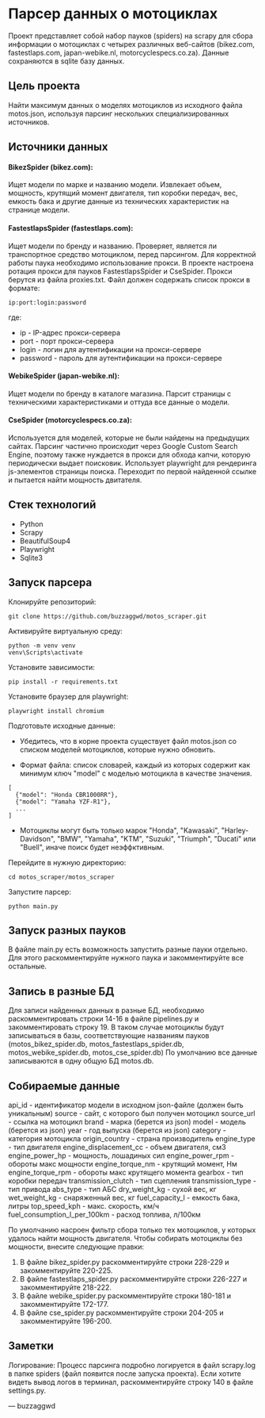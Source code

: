 # Парсер данных о мотоциклах
Проект представляет собой набор пауков (spiders) на scrapy для сбора информации о мотоциклах с четырех различных веб-сайтов (bikez.com, fastestlaps.com, japan-webike.nl, motorcyclespecs.co.za). Данные сохраняются в sqlite базу данных.

## Цель проекта
Найти максимум данных о моделях мотоциклов из исходного файла motos.json, используя парсинг нескольких специализированных источников.

## Источники данных
#### BikezSpider (bikez.com):
Ищет модели по марке и названию модели.
Извлекает объем, мощность, крутящий момент двигателя, тип коробки передач, вес, емкость бака и другие данные из технических характеристик на странице модели.

#### FastestlapsSpider (fastestlaps.com):
Ищет модели по бренду и названию.
Проверяет, является ли транспортное средство мотоциклом, перед парсингом. 
Для корректной работы паука необходимо использование прокси. 
В проекте настроена ротация прокси для пауков FastestlapsSpider и CseSpider.
Прокси берутся из файла proxies.txt.
Файл должен содержать список прокси в формате:
```
ip:port:login:password
```
где:
- ip - IP-адрес прокси-сервера
- port - порт прокси-сервера
- login - логин для аутентификации на прокси-сервере
- password - пароль для аутентификации на прокси-сервере

#### WebikeSpider (japan-webike.nl):
Ищет модели по бренду в каталоге магазина.
Парсит страницы с техническими характеристиками и оттуда все данные о модели.

#### CseSpider (motorcyclespecs.co.za):
Используется для моделей, которые не были найдены на предыдущих сайтах.
Парсинг частично происходит через Google Custom Search Engine, 
поэтому также нуждается в прокси для обхода капчи, которую периодически выдает поисковик.
Использует playwright для рендеринга js-элементов страницы поиска.
Переходит по первой найденной ссылке и пытается найти мощность двитателя.

## Стек технологий
- Python
- Scrapy
- BeautifulSoup4
- Playwright
- Sqlite3

## Запуск парсера

Клонируйте репозиторий:

```
git clone https://github.com/buzzaggwd/motos_scraper.git
```

Активируйте виртуальную среду:
```
python -m venv venv
venv\Scripts\activate
```

Установите зависимости:
```
pip install -r requirements.txt
```

Установите браузер для playwright:
```
playwright install chromium
```

Подготовьте исходные данные:

- Убедитесь, что в корне проекта существует файл motos.json со списком моделей мотоциклов, которые нужно обновить.

- Формат файла: список словарей, каждый из которых содержит как минимум ключ "model" с моделью мотоцикла в качестве значения. 

```
[
  {"model": "Honda CBR1000RR"},
  {"model": "Yamaha YZF-R1"},
  ...
]
```
- Мотоциклы могут быть только марок "Honda", "Kawasaki", "Harley-Davidson", "BMW", "Yamaha", "KTM", "Suzuki", "Triumph", "Ducati" или "Buell", иначе поиск будет неэффктивным.

Перейдите в нужную директорию:

```
cd motos_scraper/motos_scraper
```

Запустите парсер:
```
python main.py
```

## Запуск разных пауков
В файле main.py есть возможность запустить разные пауки отдельно.
Для этого раскомментируйте нужного паука и закомментируйте все остальные.

## Запись в разные БД
Для записи найденных данных в разные БД, необходимо раскомментировать строки 14-16 в файле pipelines.py и закомментировать строку 19.
В таком случае мотоциклы будут записываться в базы, соответствующие названиям пауков (motos_bikez_spider.db, motos_fastestlaps_spider.db, motos_webike_spider.db, motos_cse_spider.db)
По умолчанию все данные записываются в одну общую БД motos.db.

## Собираемые данные
api_id - идентификатор модели в исходном json-файле (должен быть уникальным)
source - сайт, с которого был получен мотоцикл
source_url - ссылка на мотоцикл
brand - марка (берется из json)
model - модель (берется из json)
year - год выпуска (берется из json)
category - категория мотоцикла
origin_country - страна производитель
engine_type - тип двигателя
engine_displacement_cc - объем двигателя, см3
engine_power_hp - мощность, лошадиных сил
engine_power_rpm - обороты макс мощности
engine_torque_nm - крутящий момент, Нм
engine_torque_rpm - обороты макс крутящего момента
gearbox - тип коробки передач
transmission_clutch - тип сцепления
transmission_type - тип привода
abs_type - тип АБС
dry_weight_kg - сухой вес, кг
wet_weight_kg - снаряженный вес, кг
fuel_capacity_l - емкость бака, литры
top_speed_kph - макс. скорость, км/ч
fuel_consumption_l_per_100km - расход топлива, л/100км

По умолчанию насроен фильтр сбора только тех мотоциклов, у которых удалось найти мощность двигателя. 
Чтобы собирать мотоциклы без мощности, внесите следующие правки: 
1. В файле bikez_spider.py раскомментируйте строки 228-229 и закомментируйте 220-225.
2. В файле fastestlaps_spider.py раскомментируйте строки 226-227 и закомментируйте 218-222.
3. В файле webike_spider.py раскомментируйте строки 180-181 и закомментируйте 172-177.
4. В файле cse_spider.py раскомментируйте строки 204-205 и закомментируйте 196-200.

## Заметки
Логирование: Процесс парсинга подробно логируется в файл scrapy.log в папке spiders (файл появится после запуска проекта). 
Если хотите видеть вывод логов в терминал, раскомментируйте строку 140 в файле settings.py.



— buzzaggwd
